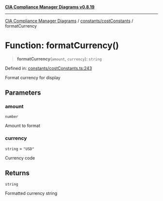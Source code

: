[**CIA Compliance Manager Diagrams v0.8.19**](../../../README.md)

***

[CIA Compliance Manager Diagrams](../../../modules.md) / [constants/costConstants](../README.md) / formatCurrency

# Function: formatCurrency()

> **formatCurrency**(`amount`, `currency`): `string`

Defined in: [constants/costConstants.ts:243](https://github.com/Hack23/cia-compliance-manager/blob/8a17389ebf0d2a027875b835eec814811b99abcc/src/constants/costConstants.ts#L243)

Format currency for display

## Parameters

### amount

`number`

Amount to format

### currency

`string` = `"USD"`

Currency code

## Returns

`string`

Formatted currency string
